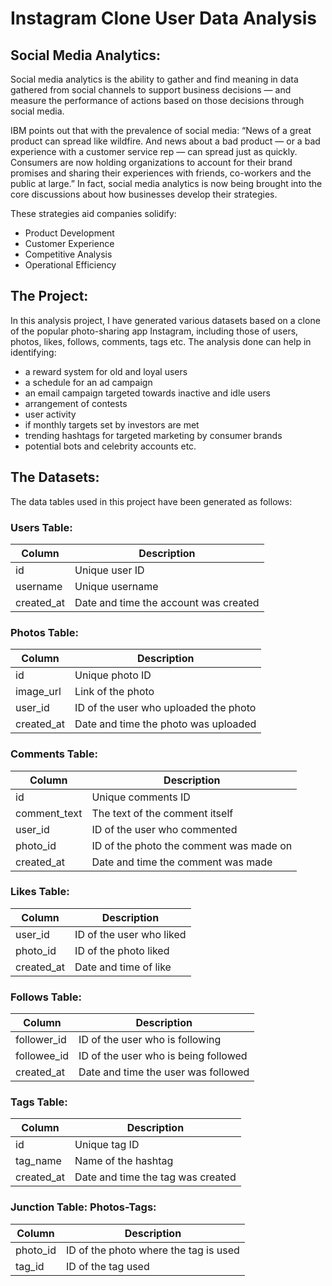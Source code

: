 # Instagram Clone User Data Analysis

## Social Media Analytics:

Social media analytics is the ability to gather and find meaning in data gathered from social channels to support business decisions — and measure the performance of actions based on those decisions through social media.

IBM points out that with the prevalence of social media: “News of a great product can spread like wildfire. And news about a bad product — or a bad experience with a customer service rep — can spread just as quickly. Consumers are now holding organizations to account for their brand promises and sharing their experiences with friends, co-workers and the public at large.” In fact, social media analytics is now being brought into the core discussions about how businesses develop their strategies.

These strategies aid companies solidify:

- Product Development
- Customer Experience
- Competitive Analysis
- Operational Efficiency

## The Project:

In this analysis project, I have generated various datasets based on a clone of the popular photo-sharing app Instagram, including those of users, photos, likes, follows, comments, tags etc. The analysis done can help in identifying:

- a reward system for old and loyal users
- a schedule for an ad campaign
- an email campaign targeted towards inactive and idle users
- arrangement of contests
- user activity
- if monthly targets set by investors are met
- trending hashtags for targeted marketing by consumer brands
- potential bots and celebrity accounts etc.

## The Datasets:

The data tables used in this project have been generated as follows:

### Users Table:

|	Column	|	Description	|
|---------------|-----------------------|
|	id	|	Unique user ID	|
|	username	|	Unique username	|
|	created_at	|	Date and time the account was created	|

### Photos Table:

|	Column	|	Description	|
|---------------|-----------------------|
|	id	|	Unique photo ID	|
|	image_url	| Link of the photo	|
|	user_id	|	ID of the user who uploaded the photo|
|	created_at	|	Date and time the photo was uploaded	|

### Comments Table:

|	Column	|	Description	|
|---------------|-----------------------|
|	id	|	Unique comments ID	|
|	comment_text	| The text of the comment itself	|
|	user_id	|	ID of the user who commented	|
|	photo_id	|	ID of the photo the comment was made on	|
|	created_at	|	Date and time the comment was made	|

### Likes Table:

|	Column	|	Description	|
|---------------|-----------------------|
|	user_id	|	ID of the user who liked	|
|	photo_id	| ID of the photo liked	|	
|	created_at	| Date and time of like	|

### Follows Table:

|	Column	|	Description	|
|---------------|-----------------------|
|	follower_id	| ID of the user who is following	|
|	followee_id	| ID of the user who is being followed	|
|	created_at	| Date and time the user was followed	|

### Tags Table:

|	Column	|	Description	|
|---------------|-----------------------|
|	id	| Unique tag ID	|
|	tag_name	|	Name of the hashtag	|
|	created_at	|	Date and time the tag was created	|

### Junction Table: Photos-Tags:

|	Column	|	Description	|
|---------------|-----------------------|
|	photo_id	| ID of the photo where the tag is used	|
|	tag_id	|	ID of the tag used	|
